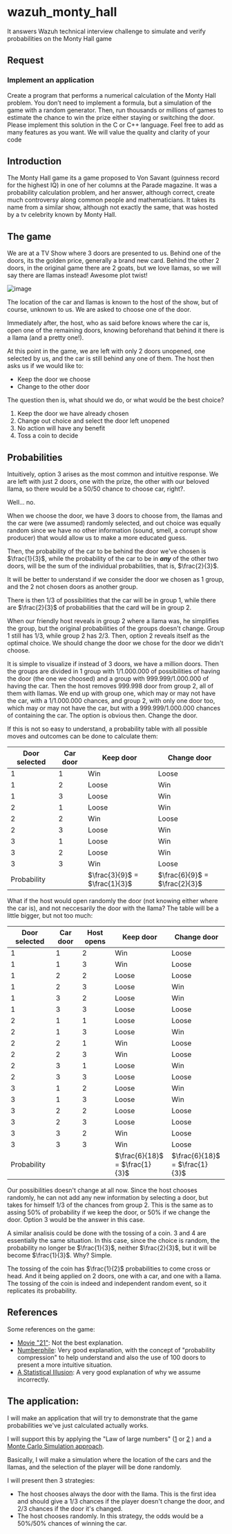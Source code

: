 # wazuh_monty_hall

It answers Wazuh technical interview challenge to simulate and verify probabilities on the Monty Hall game

## Request
### Implement an application

Create a program that performs a numerical calculation of the Monty Hall problem. You don’t
need to implement a formula, but a simulation of the game with a random generator. Then, run
thousands or millions of games to estimate the chance to win the prize either staying or
switching the door.
Please implement this solution in the C or C++ language. Feel free to add as many features as
you want. We will value the quality and clarity of your code

## Introduction
The Monty Hall game its a game proposed to Von Savant (guinness record for the highest IQ) in one of her columns at the 
Parade magazine. It was a probability calculation problem, and her answer, although correct, create much controversy along
common people and mathematicians. It takes its name from a similar show, although not exactly the same, that was hosted 
by a tv celebrity known by Monty Hall. 

## The game
We are at a TV Show where 3 doors are presented to us. Behind one of the doors, its the golden price, generally a brand
new card. Behind the other 2 doors, in the original game there are 2 goats, but we love llamas, so we will say there are
llamas instead! Awesome plot twist!

![image](https://user-images.githubusercontent.com/69121070/198913751-ce6802b0-e7d5-4e1e-9651-b7b2f9eb518d.png)

The location of the car and llamas is known to the host of the show, but of course, unknown to us. We are asked to
choose one of the door.

Immediately after, the host, who as said before knows where the car is, open one of the remaining doors, knowing 
beforehand that behind it there is a llama (and a pretty one!).

At this point in the game, we are left with only 2 doors unopened, one selected by us, and the car is still behind any
one of them. The host then asks us if we would like to:
- Keep the door we choose
- Change to the other door

The question then is, what should we do, or what would be the best choice?
1. Keep the door we have already chosen
2. Change out choice and select the door left unopened
3. No action will have any benefit
4. Toss a coin to decide

## Probabilities

Intuitively, option 3 arises as the most common and intuitive response. We are left with just 2 doors, one with the
prize, the other with our beloved llama, so there would be a 50/50 chance to choose car, right?.

Well... no. 

When we choose the door, we have 3 doors to choose from, the llamas and the car were (we assumed) randomly selected, and
out choice was equally random since we have no other information (sound, smell, a corrupt show producer) that would 
allow us to make a more educated guess.

Then, the probability of the car to be behind the door we've chosen is $\frac{1}{3}$, while the probability of the car
to be in ***any*** of the other two doors, will be the sum of the individual probabilities, that is, $\frac{2}{3}$. 

It will be better to understand if we consider the door we chosen as 1 group, and the 2 not chosen doors as another
group.

There is then 1/3 of possibilities that the car will be in group 1, while there are $\frac{2}{3}$ of probabilities that
the card will be in group 2.

When our friendly host reveals in group 2 where a llama was, he simplifies the group, but the original probabilities of
the groups doesn't change. Group 1 still has 1/3, while group 2 has 2/3. Then, option 2 reveals itself as the optimal
choice. We should change the door we chose for the door we didn't choose.

It is simple to visualize if instead of 3 doors, we have a million doors. Then the groups are divided in 1 group with 
1/1.000.000 of possibilities of having the door (the one we choosed) and a group with 999.999/1.000.000 of having the
car. Then the host removes 999.998 door from group 2, all of them with llamas. We end up with group one, which may or
may not have the car, with a 1/1.000.000 chances, and group 2, with only one door too, which may or may not have the
car, but with a 999.999/1.000.000 chances of containing the car. The option is obvious then. Change the door.

If this is not so easy to understand, a probability table with all possible moves and outcomes can be done to calculate 
them:

| Door selected | Car door | Keep door                     | Change door                   |
|---------------|----------|-------------------------------|-------------------------------|
| 1             | 1        | Win                           | Loose                         |
| 1             | 2        | Loose                         | Win                           |
| 1             | 3        | Loose                         | Win                           |
| 2             | 1        | Loose                         | Win                           |
| 2             | 2        | Win                           | Loose                         |
| 2             | 3        | Loose                         | Win                           |
| 3             | 1        | Loose                         | Win                           |
| 3             | 2        | Loose                         | Win                           |
| 3             | 3        | Win                           | Loose                         |
| Probability   |          | $\frac{3}{9}$ = $\frac{1}{3}$ | $\frac{6}{9}$ = $\frac{2}{3}$ |

What if the host would open randomly the door (not knowing either where the car is), and not neccesarily the door with
the llama? The table will be a little bigger, but not too much:

| Door selected | Car door | Host opens | Keep door                             | Change door                          |
|---------------|----------|------------|---------------------------------------|--------------------------------------|
| 1             | 1        | 2          | Win                                   | Loose                                |
| 1             | 1        | 3          | Win                                   | Loose                                |
| 1             | 2        | 2          | Loose                                 | Loose                                |
| 1             | 2        | 3          | Loose                                 | Win                                  |
| 1             | 3        | 2          | Loose                                 | Win                                  |
| 1             | 3        | 3          | Loose                                 | Loose                                |
| 2             | 1        | 1          | Loose                                 | Loose                                |
| 2             | 1        | 3          | Loose                                 | Win                                  |
| 2             | 2        | 1          | Win                                   | Loose                                |
| 2             | 2        | 3          | Win                                   | Loose                                |
| 2             | 3        | 1          | Loose                                 | Win                                  |
| 2             | 3        | 3          | Loose                                 | Loose                                |
| 3             | 1        | 2          | Loose                                 | Win                                  |
| 3             | 1        | 3          | Loose                                 | Win                                  |
| 3             | 2        | 2          | Loose                                 | Loose                                |
| 3             | 2        | 3          | Loose                                 | Loose                                |
| 3             | 3        | 2          | Win                                   | Loose                                |
| 3             | 3        | 3          | Win                                   | Loose                                |
| Probability   |          |            | $\frac{6}{18}$ = $\frac{1}{3}$        | $\frac{6}{18}$ =  $\frac{1}{3}$      |

Our possibilities doesn't change at all now. Since the host chooses randomly, he can not add any new information by
selecting a door, but takes for himself 1/3 of the chances from group 2.
This is the same as to assing 50% of probability if we keep the door, or 50% if we change the door.
Option 3 would be the answer in this case.

A similar analisis could be done with the tossing of a coin. 3 and 4 are essentially the same situation. In this case,
since the choice is random, the probability no longer be $\frac{1}{3}$, neither $\frac{2}{3}$, but it will be become 
$\frac{1}{3}$. Why? Simple.

The tossing of the coin has $\frac{1}{2}$ probabilities to come cross or head. And it being applied on 2 doors, one
with a car, and one with a llama. The tossing of the coin is indeed and independent random event, so it replicates its
probability.

## References

Some references on the game:

- [Movie "21"](https://www.youtube.com/watch?v=iBdjqtR2iK4): Not the best explanation.
- [Numberphile](https://www.youtube.com/watch?v=4Lb-6rxZxx0): Very good explanation, with the concept of "probability
compression" to help understand and also the use of 100 doors to present a more intuitive situation.
- [A Statistical Illusion](https://statisticsbyjim.com/fun/monty-hall-problem/): A very good explanation of why we
 assume incorrectly.

## The application:

I will make an application that will try to demonstrate that the game probabilities we've just calculated actually 
works.

I will support this by applying the "Law of large numbers"
([1](https://www.investopedia.com/terms/l/lawoflargenumbers.asp#:~:text=What%20Is%20the%20Law%20of,as%20the%20sample%20become%20larger.) 
 or [2](https://en.wikipedia.org/wiki/Law_of_large_numbers) ) and a 
[Monte Carlo Simulation approach](https://en.wikipedia.org/wiki/Monte_Carlo_method).

Basically, I will make a simulation where the location of the cars and the llamas, and the selection of the player will
be done randomly.

I will present then 3 strategies:
- The host chooses always the door with the llama. This is the first idea and should give a 1/3 chances if the 
player doesn't change the door, and 2/3 chances if the door it's changed.
- The host chooses randomly. In this strategy, the odds would be a 50%/50% chances of winning the car.






